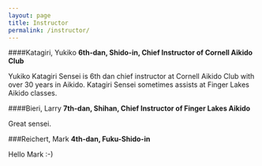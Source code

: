 ```yaml
---
layout: page
title: Instructor
permalink: /instructor/
---
```


####Katagiri, Yukiko
**6th-dan, Shido-in, Chief Instructor of Cornell Aikido Club**  

Yukiko Katagiri Sensei is 6th dan chief instructor at Cornell Aikido Club with over 30 years in Aikido.  Katagiri Sensei sometimes assists at Finger Lakes Aikido classes.

####Bieri, Larry
**7th-dan, Shihan, Chief Instructor of Finger Lakes Aikido**

Great sensei.

###Reichert, Mark
**4th-dan, Fuku-Shido-in**

Hello Mark :-)
